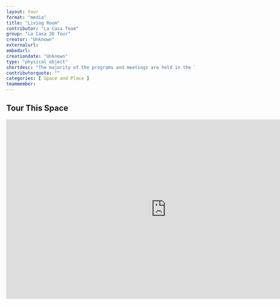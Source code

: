 ```yaml
---
layout: tour
format: "media"
title: "Living Room"
contributor: "La Casa Team"
group: "La Casa 3D Tour"
creator: "Unknown"
externalurl: 
embedurl: 
creationdate: "Unknown"
type: "physical object"
shortdesc: "The majority of the programs and meetings are held in the living room. On one end of the room you see a large TV screen and computer system often used for presentations or to display many of the flyers that share information on upcoming events or services. On the other end of the room, one can find resource materials on IU and community services as well as Latine groups. Whether you need information, want to hear a speaker or simply catch-up on what is happing, this is the room to be."
contributorquote: ""
categories: [ Space and Place ]
teammember: 
---
```


## Tour This Space

<iframe width="853" height="480" src="https://my.matterport.com/show/?m=gv4FA5FjbQf&ss=12&sr=-.57%2C.03&tag=PfwTvmLHQnW&pin-pos=7.46%2C.3%2C-7.87" frameborder="0" allowfullscreen allow="xr-spatial-tracking"></iframe>
